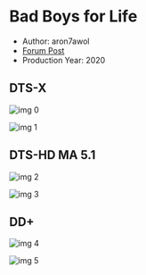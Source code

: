 # Bad Boys for Life

* Author: aron7awol
* [Forum Post](https://www.avsforum.com/threads/bass-eq-for-filtered-movies.2995212/post-59432732)
* Production Year: 2020

## DTS-X

![img 0](https://i.imgur.com/xrk1cbL.jpg)

![img 1](https://i.imgur.com/akO9aIP.png)

## DTS-HD MA 5.1

![img 2](https://i.imgur.com/3TweIEq.jpg)

![img 3](https://i.imgur.com/UQREPmV.png)

## DD+

![img 4](https://i.imgur.com/yH0OxeZ.jpg)

![img 5](https://i.imgur.com/AOkqhwD.png)

